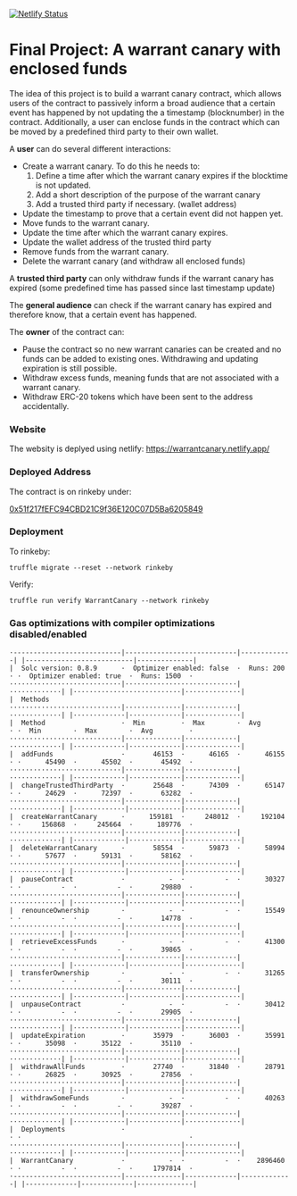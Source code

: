 [![Netlify Status](https://api.netlify.com/api/v1/badges/5561d0b9-0edc-4994-afea-e8013861e87f/deploy-status)](https://app.netlify.com/sites/warrantcanary/deploys)

# Final Project: A warrant canary with enclosed funds

The idea of this project is to build a warrant canary contract, which allows users of the contract to passively inform a broad audience that a certain event has happened by not updating the a timestamp (blocknumber) in the contract. Additionally, a user can enclose funds in the contract which can be moved by a predefined third party to their own wallet.

A **user** can do several different interactions:

* Create a warrant canary. To do this he needs to:
  1. Define a time after which the warrant canary expires if the blocktime is not updated.
  2. Add a short description of the purpose of the warrant canary
  3. Add a trusted third party if necessary. (wallet address)
* Update the timestamp to prove that a certain event did not happen yet.
* Move funds to the warrant canary.
* Update the time after which the warrant canary expires.
* Update the wallet address of the trusted third party
* Remove funds from the warrant canary.
* Delete the warrant canary (and withdraw all enclosed funds)

A **trusted third party** can only withdraw funds if the warrant canary has expired (some predefined time has passed since last timestamp update)

The **general audience** can check if the warrant canary has expired and therefore know, that a certain event has happened.

The **owner** of the contract can:
* Pause the contract so no new warrant canaries can be created and no funds can be added to existing ones. Withdrawing and updating expiration is still possible.
* Withdraw excess funds, meaning funds that are not associated with a warrant canary.
* Withdraw ERC-20 tokens which have been sent to the address accidentally.


### Website

The websity is deplyed using netlify: https://warrantcanary.netlify.app/

### Deployed Address

The contract is on rinkeby under:

[0x51f217fEFC94CBD21C9f36E120C07D5Ba6205849](https://rinkeby.etherscan.io/address/0x51f217fEFC94CBD21C9f36E120C07D5Ba6205849#code)


### Deployment

To rinkeby:
```
truffle migrate --reset --network rinkeby
```

Verify:
```
truffle run verify WarrantCanary --network rinkeby
```


### Gas optimizations with compiler optimizations disabled/enabled
```
·---------------------------|----------------------------|-------------| |---------------------------|--------------|
|  Solc version: 0.8.9      ·  Optimizer enabled: false  ·  Runs: 200  · ·  Optimizer enabled: true  ·  Runs: 1500  ·
····························|····························|·············| |···························|··············|
|  Methods
····························|··············|·············|·············| |·············|·············|··············|
|  Method                   ·  Min         ·  Max        ·  Avg        · ·  Min        ·  Max        ·  Avg         ·
····························|··············|·············|·············| |·············|·············|··············|
|  addFunds                 ·       46153  ·      46165  ·      46155  · ·      45490  ·      45502  ·       45492  ·
····························|··············|·············|·············| |·············|·············|··············|
|  changeTrustedThirdParty  ·       25648  ·      74309  ·      65147  · ·      24629  ·      72397  ·       63282  ·
····························|··············|·············|·············| |·············|·············|··············|
|  createWarrantCanary      ·      159181  ·     248012  ·     192104  · ·     156868  ·     245664  ·      189776  ·
····························|··············|·············|·············| |·············|·············|··············|
|  deleteWarrantCanary      ·       58554  ·      59873  ·      58994  · ·      57677  ·      59131  ·       58162  ·
····························|··············|·············|·············| |·············|·············|··············|
|  pauseContract            ·           -  ·          -  ·      30327  · ·          -  ·          -  ·       29880  ·
····························|··············|·············|·············| |·············|·············|··············|
|  renounceOwnership        ·           -  ·          -  ·      15549  · ·          -  ·          -  ·       14778  ·
····························|··············|·············|·············| |·············|·············|··············|
|  retrieveExcessFunds      ·           -  ·          -  ·      41300  · ·          -  ·          -  ·       39865  ·
····························|··············|·············|·············| |·············|·············|··············|
|  transferOwnership        ·           -  ·          -  ·      31265  · ·          -  ·          -  ·       30111  ·
····························|··············|·············|·············| |·············|·············|··············|
|  unpauseContract          ·           -  ·          -  ·      30412  · ·          -  ·          -  ·       29905  ·
····························|··············|·············|·············| |·············|·············|··············|
|  updateExpiration         ·       35979  ·      36003  ·      35991  · ·      35098  ·      35122  ·       35110  ·
····························|··············|·············|·············| |·············|·············|··············|
|  withdrawAllFunds         ·       27740  ·      31840  ·      28791  · ·      26825  ·      30925  ·       27856  ·
····························|··············|·············|·············| |·············|·············|··············|
|  withdrawSomeFunds        ·           -  ·          -  ·      40263  · ·          -  ·          -  ·       39287  ·
····························|··············|·············|·············| |·············|·············|··············|
|  Deployments              ·                                          · ·                                          ·
····························|··············|·············|·············| |·············|·············|··············|
|  WarrantCanary            ·           -  ·          -  ·    2896460  · ·          -  ·          -  ·     1797814  ·
·---------------------------|--------------|-------------|-------------| |-------------|-------------|--------------|
```
